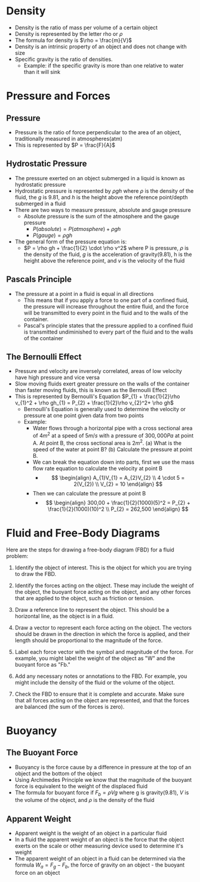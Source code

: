 # Density

- Density is the ratio of mass per volume of a certain object
- Density is represented by the letter rho or $\rho$
- The formula for density is $\rho = \frac{m}{V}$
- Density is an intrinsic property of an object and does not change with size
- Specific gravity is the ratio of densities. 
	- Example: if the specific gravity is more than one relative to water than it will sink

# Pressure and Forces

## Pressure

- Pressure is the ratio of force perpendicular to the area of an object, traditionally measured in atmospheres(atm)
- This is represented by $P = \frac{F}{A}$

## Hydrostatic Pressure

- The pressure exerted on an object submerged in a liquid is known as hydrostatic pressure
- Hydrostatic pressure is represented by $\rho gh$ where $\rho$ is the density of the fluid, the $g$ is $9.81$, and $h$ is the height above the reference point/depth submerged in a fluid
- There are two ways to measure pressure, absolute and gauge pressure
	- Absolute pressure is the sum of the atmosphere and the gauge pressure
		- $P(absolute) = P(atmosphere) + \rho gh$
		- $P(gauge) = \rho gh$
- The general form of the pressure equation is:
	- $P = \rho gh + \frac{1}{2} \cdot \rho v^2$ where P is pressure, $\rho$ is the density of the fluid, $g$ is the acceleration of gravity($9.81$), h is the height above the reference point, and $v$ is the velocity of the fluid

## Pascals Principle

- The pressure at a point in a fluid is equal in all directions
	- This means that if you apply a force to one part of a confined fluid, the pressure will increase throughout the entire fluid, and the force will be transmitted to every point in the fluid and to the walls of the container.
	- Pascal's principle states that the pressure applied to a confined fluid is transmitted undiminished to every part of the fluid and to the walls of the container

## The Bernoulli Effect

- Pressure and velocity are inversely correlated, areas of low velocity have high pressure and vice versa
- Slow moving fluids exert greater pressure on the walls of the container than faster moving fluids, this is known as the Bernoulli Effect
- This is represented by Bernoulli's Equation $P_{1} + \frac{1}{2}\rho v_{1}^2 + \rho gh_{1} = P_{2} + \frac{1}{2}\rho v_{2}^2+ \rho gh$ 
	- Bernoulli's Equation is generally used to determine the velocity or pressure at one point given data from two points
	- Example:
		- Water flows through a horizontal pipe with a cross sectional area of $4m^2$ at a speed of $5 m/s$ with a pressure of $300,000Pa$ at point A. At point B, the cross sectional area is $2m^2$. (a) What is the speed of the water at point B? (b) Calculate the pressure at point B.
		- We can break the equation down into parts, first we use the mass flow rate equation to calculate the velocity at point B
			-  $$
\begin{align}
A_{1}V_{1} = A_{2}V_{2} \\
4 \cdot 5 = 2(V_{2}) \\
V_{2} = 10
\end{align}
$$
		- Then we can calculate the pressure at point B
			- $$
\begin{align}
300,00 + \frac{1}{2}(1000)(5)^2 = P_{2} + \frac{1}{2}(1000)(10)^2 \\
P_{2} = 262,500
\end{align}
$$

# Fluid and Free-Body Diagrams

Here are the steps for drawing a free-body diagram (FBD) for a fluid problem:

1.  Identify the object of interest. This is the object for which you are trying to draw the FBD.

2.  Identify the forces acting on the object. These may include the weight of the object, the buoyant force acting on the object, and any other forces that are applied to the object, such as friction or tension.
  
3.  Draw a reference line to represent the object. This should be a horizontal line, as the object is in a fluid.

4.  Draw a vector to represent each force acting on the object. The vectors should be drawn in the direction in which the force is applied, and their length should be proportional to the magnitude of the force.

5.  Label each force vector with the symbol and magnitude of the force. For example, you might label the weight of the object as "W" and the buoyant force as "Fb."

6.  Add any necessary notes or annotations to the FBD. For example, you might include the density of the fluid or the volume of the object.

7.  Check the FBD to ensure that it is complete and accurate. Make sure that all forces acting on the object are represented, and that the forces are balanced (the sum of the forces is zero).

# Buoyancy

## The Buoyant Force

- Buoyancy is the force cause by a difference in pressure at the top of an object and the bottom of the object
- Using Archimedes Principle we know that the magnitude of the buoyant force is equivalent to the weight of the displaced fluid
- The formula for buoyant force if $F_{b} = \rho Vg$ where g is gravity($9.81$), $V$ is the volume of the object, and $\rho$ is the density of the fluid

## Apparent Weight

- Apparent weight is the weight of an object in a particular fluid
- In a fluid the apparent weight of an object is the force that the object exerts on the scale or other measuring device used to determine it's weight
- The apparent weight of an object in a fluid can be determined via the formula $W_{a} = F_{g} - F_{b}$, the force of gravity on an object - the buoyant force on an object